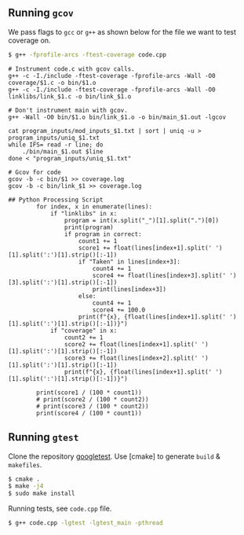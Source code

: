 ## Running `gcov`

We pass flags to `gcc` or `g++` as shown below for the file we want to test coverage on. 

```bash 
$ g++ -fprofile-arcs -ftest-coverage code.cpp
```

```
# Instrument code.c with gcov calls.
g++ -c -I./include -ftest-coverage -fprofile-arcs -Wall -O0 coverage/$1.c -o bin/$1.o
g++ -c -I./include -ftest-coverage -fprofile-arcs -Wall -O0 linklibs/link_$1.c -o bin/link_$1.o

# Don't instrument main with gcov.
g++ -Wall -O0 bin/$1.o bin/link_$1.o -o bin/main_$1.out -lgcov 

cat program_inputs/mod_inputs_$1.txt | sort | uniq -u > program_inputs/uniq_$1.txt
while IFS= read -r line; do
	./bin/main_$1.out $line
done < "program_inputs/uniq_$1.txt"

# Gcov for code
gcov -b -c bin/$1 >> coverage.log
gcov -b -c bin/link_$1 >> coverage.log

## Python Processing Script
		for index, x in enumerate(lines):
			if "linklibs" in x:
				program = int(x.split("_")[1].split(".")[0])
				print(program)
				if program in correct:
					count1 += 1
					score1 += float(lines[index+1].split(' ')[1].split(':')[1].strip()[:-1])
					if "Taken" in lines[index+3]:
						count4 += 1
						score4 += float(lines[index+3].split(' ')[3].split(':')[1].strip()[:-1])
						print(lines[index+3])
					else:
						count4 += 1
						score4 += 100.0
					print(f"{x}, {float(lines[index+1].split(' ')[1].split(':')[1].strip()[:-1])}")
			if "coverage" in x:
				count2 += 1
				score2 += float(lines[index+1].split(' ')[1].split(':')[1].strip()[:-1])
				score3 += float(lines[index+2].split(' ')[1].split(':')[1].strip()[:-1])
				print(f"{x}, {float(lines[index+1].split(' ')[1].split(':')[1].strip()[:-1])}")
				
		print(score1 / (100 * count1))
		# print(score2 / (100 * count2))
		# print(score3 / (100 * count2))
		print(score4 / (100 * count1))
```
## Running `gtest`
 
Clone the repository [googletest](https://github.com/google/googletest). Use [cmake] to generate `build` & `makefiles`. 

```bash 
$ cmake .
$ make -j4
$ sudo make install 
```

Running tests, see `code.cpp` file.

```bash 
$ g++ code.cpp -lgtest -lgtest_main -pthread
```

